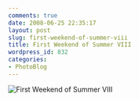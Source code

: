 ```yaml
---
comments: true
date: 2008-06-25 22:35:17
layout: post
slug: first-weekend-of-summer-viii
title: First Weekend of Summer VIII
wordpress_id: 832
categories:
- PhotoBlog
---
```


![First Weekend of Summer VIII](http://ryanfitzer.com/main/wp-content/uploads/2008/06/summer-8.jpg)
